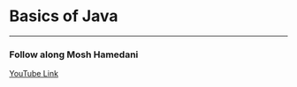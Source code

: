 # Basics of Java
---
### Follow along Mosh Hamedani 

[YouTube Link](https://www.youtube.com/watch?v=eIrMbAQSU34)
